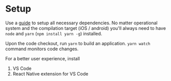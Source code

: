 # Setup
Use a [guide](https://facebook.github.io/react-native/docs/getting-started.html) to setup all necessary dependencies. No matter operational system and the compilation target (iOS / android) you'll always need to have `node` and `yarn` (`npm install yarn -g`) installed.

Upon the code checkout, run `yarn` to build an application. `yarn watch` command monitors code changes.

For a better user experience, install
1. VS Code
2. React Native extension for VS Code